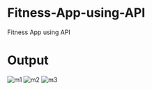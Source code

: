 # Fitness-App-using-API

Fitness App using API

# Output
![m1](https://user-images.githubusercontent.com/109650374/205672558-fe490f81-9cfe-4d6c-bfa0-03530c0b58e2.jpeg)
![m2](https://user-images.githubusercontent.com/109650374/205672586-d3474e32-5ccb-47ac-9d49-5338d06a2f3c.jpeg)
![m3](https://user-images.githubusercontent.com/109650374/205672600-2e9fab29-a49b-4089-9b0c-d2817ac7b90f.jpeg)
